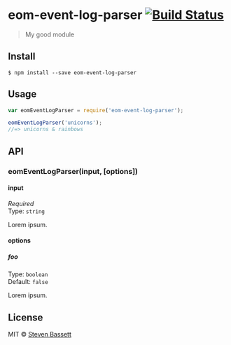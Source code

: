 # eom-event-log-parser [![Build Status](https://travis-ci.org/bassettsj/eom-event-log-parser.svg?branch=master)](https://travis-ci.org/bassettsj/eom-event-log-parser)

> My good module


## Install

```
$ npm install --save eom-event-log-parser
```


## Usage

```js
var eomEventLogParser = require('eom-event-log-parser');

eomEventLogParser('unicorns');
//=> unicorns & rainbows
```


## API

### eomEventLogParser(input, [options])

#### input

*Required*  
Type: `string`

Lorem ipsum.

#### options

##### foo

Type: `boolean`  
Default: `false`

Lorem ipsum.


## License

MIT © [Steven Bassett](http://bassettsj.me)
